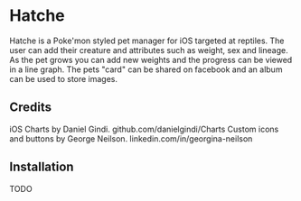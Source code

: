# Hatche
Hatche is a Poke'mon styled pet manager for iOS targeted at reptiles. The user can add their creature and attributes such as weight, sex and lineage. As the pet grows you can add new weights and the progress can be viewed in a line graph. The pets "card" can be shared on facebook and an album can be used to store images.

## Credits
iOS Charts by Daniel Gindi. github.com/danielgindi/Charts
Custom icons and buttons by George Neilson. linkedin.com/in/georgina-neilson

## Installation

TODO
